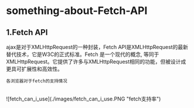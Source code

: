 # something-about-Fetch-API
## 1.Fetch API
   
   ajax是对于XMLHttpRequest的一种封装，Fetch API是XMLHttpRequest的最新替代技术，它是W3C的正式标准。Fetch 是一个现代的概念, 等同于 XMLHttpRequest。它提供了许多与XMLHttpRequest相同的功能，但被设计成更具可扩展性和高效性。
<br/>

    各浏览器对于fetch的支持情况
<br/>
![fetch_can_i_use](./images/fetch_can_i_use.PNG "fetch支持率")

